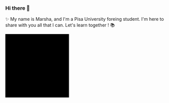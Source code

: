### Hi there 👋

✨ My name is Marsha, and I'm a Pisa University foreing student. I'm here to share with you all that I can. Let's learn together ! 📚	

<img src="https://github.com/MarshaGomez/MarshaGomez/blob/main/giphy_css.gif" data-canonical-src="https://github.com/MarshaGomez/MarshaGomez/blob/main/giphy_css.gif" width="200" height="200" />


